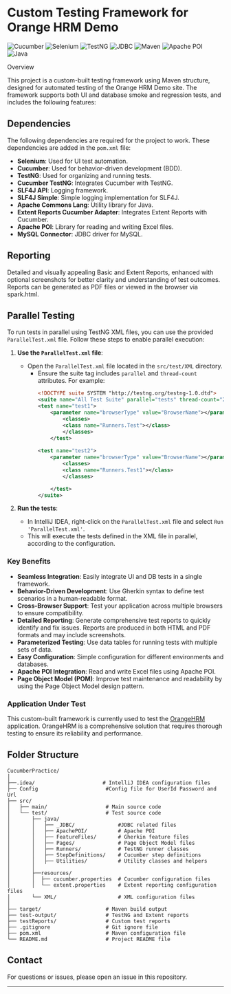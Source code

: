 # Custom Testing Framework for Orange HRM Demo

![Cucumber](https://img.shields.io/badge/Cucumber-23D96C?style=for-the-badge&logo=cucumber&logoColor=white)
![Selenium](https://img.shields.io/badge/Selenium-43B02A?style=for-the-badge&logo=selenium&logoColor=white)
![TestNG](https://img.shields.io/badge/TestNG-FF7300?style=for-the-badge&logo=testng&logoColor=white)
![JDBC](https://img.shields.io/badge/JDBC-00758F?style=for-the-badge&logo=java&logoColor=white)
![Maven](https://img.shields.io/badge/Maven-C71A36?style=for-the-badge&logo=apache-maven&logoColor=white)
![Apache POI](https://img.shields.io/badge/Apache%20POI-231F20?style=for-the-badge&logo=apache&logoColor=white)
![Java](https://img.shields.io/badge/Java-ED8B00?style=for-the-badge&logo=java&logoColor=white)

Overview

This project is a custom-built testing framework using Maven structure, designed for automated testing of the Orange HRM Demo site. The framework supports both UI and database smoke and regression tests, and includes the following features:

## Dependencies

The following dependencies are required for the project to work. These dependencies are added in the `pom.xml` file:


 - **Selenium**: Used for UI test automation.
 - **Cucumber**: Used for behavior-driven development (BDD).
 - **TestNG**: Used for organizing and running tests.
 - **Cucumber TestNG**: Integrates Cucumber with TestNG.
 - **SLF4J API**: Logging framework.
 - **SLF4J Simple**: Simple logging implementation for SLF4J.
 - **Apache Commons Lang**: Utility library for Java.
 - **Extent Reports Cucumber Adapter**: Integrates Extent Reports with Cucumber.
 - **Apache POI**: Library for reading and writing Excel files.
 - **MySQL Connector**: JDBC driver for MySQL.

## Reporting
Detailed and visually appealing Basic and Extent Reports, enhanced with optional screenshots for better clarity and understanding of test outcomes. Reports can be generated as PDF files or viewed in the browser via spark.html.


## Parallel Testing

To run tests in parallel using TestNG XML files, you can use the provided `ParallelTest.xml` file.
Follow these steps to enable parallel execution:

1. **Use the `ParallelTest.xml` file**:
    - Open the `ParallelTest.xml` file located in the `src/test/XML` directory.
      - Ensure the suite tag includes `parallel` and `thread-count` attributes. For example:
        ```xml
        <!DOCTYPE suite SYSTEM "http://testng.org/testng-1.0.dtd">
        <suite name="All Test Suite" parallel="tests" thread-count="2">
        <test name="test1">
            <parameter name="browserType" value="BrowserName"></parameter>
                <classes>
                <class name="Runners.Test"></class>
                </classes>
            </test>
            
        <test name="test2">
            <parameter name="browserType" value="BrowserName"></parameter>
                <classes>
                <class name="Runners.Test1"></class>
                </classes>

            </test>
        </suite>
        ```

2. **Run the tests**:
    - In IntelliJ IDEA, right-click on the `ParallelTest.xml` file and select `Run 'ParallelTest.xml'`.
    - This will execute the tests defined in the XML file in parallel, according to the configuration.




### Key Benefits

- **Seamless Integration**: Easily integrate UI and DB tests in a single framework.
- **Behavior-Driven Development**: Use Gherkin syntax to define test scenarios in a human-readable format.
- **Cross-Browser Support**: Test your application across multiple browsers to ensure compatibility.
- **Detailed Reporting**: Generate comprehensive test reports to quickly identify and fix issues. Reports are produced in both HTML and PDF formats and may include screenshots.
- **Parameterized Testing**: Use data tables for running tests with multiple sets of data.
- **Easy Configuration**: Simple configuration for different environments and databases.
- **Apache POI Integration**: Read and write Excel files using Apache POI.
- **Page Object Model (POM)**: Improve test maintenance and readability by using the Page Object Model design pattern.

### Application Under Test

This custom-built framework is currently used to test the [OrangeHRM](https://opensource-demo.orangehrmlive.com/web/index.php/auth/login) application. OrangeHRM is a comprehensive solution that requires thorough testing to ensure its reliability and performance.

## Folder Structure

```
CucumberPractice/
│
├──.idea/                      # IntelliJ IDEA configuration files
├── Config                      #Config file for UserId Password and Url
├── src/
│   ├── main/                   # Main source code
│   └── test/                   # Test source code
│       ├── java/
│       │   ├── _JDBC/              #JDBC related files
│       │   ├── ApachePOI/          # Apache POI
│       │   ├── FeatureFiles/       # Gherkin feature files
│       │   ├── Pages/              # Page Object Model files
│       │   ├── Runners/            # TestNG runner classes
│       │   ├── StepDefinitions/    # Cucumber step definitions
│       │   ├── Utilities/          # Utility classes and helpers
│       │   
│       ├──resources/
│       │  ├── cucumber.properties  # Cucumber configuration files
│       │  └── extent.properties    # Extent reporting configuration files
│       └── XML/                    # XML configuration files
│ 
├── target/                     # Maven build output
├── test-output/                # TestNG and Extent reports
├── testReports/                # Custom test reports
├── .gitignore                  # Git ignore file
├── pom.xml                     # Maven configuration file
└── README.md                   # Project README file
```

## Contact

For questions or issues, please open an issue in this repository.

---

